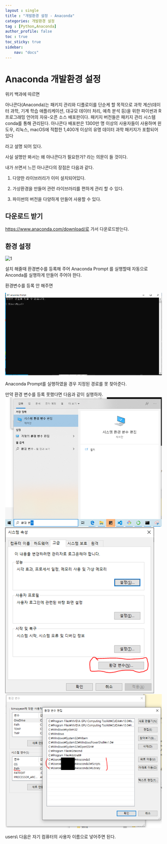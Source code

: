 ```yaml
---
layout : single
title : "개발환경 설정 - Anaconda"
categories: 개발환경 설정
tag : [Python,Anaconda]
author_profile: false
toc : true
toc_sticky: true
sidebar:
    nav: "docs"
---
```


# Anaconda 개발환경 설정

위키 백과에 따르면 

아나콘다(Anaconda)는 패키지 관리와 디플로이를 단순케 할 목적으로 과학 계산(데이터 과학, 기계 학습 애플리케이션, 대규모 데이터 처리, 예측 분석 등)을 위한 파이썬과 R 프로그래밍 언어의 자유-오픈 소스 배포판이다. 패키지 버전들은 패키지 관리 시스템 conda를 통해 관리된다. 아나콘다 배포판은 1300만 명 이상의 사용자들이 사용하며 윈도우, 리눅스, macOS에 적합한 1,400개 이상의 유명 데이터 과학 패키지가 포함되어 있다

라고 설명 되어 있다.

사실 설명만 봐서는 왜 아나콘다가 필요한가? 라는 의문이 들 것이다.

내가 쓰면서 느낀 아나콘다의 장점은 다음과 같다.

1. 다양한 라이브러리가 이미 설치되어있다.

2. 가상환경을 만들어 관련 라이브러리를 편하게 관리 할 수 있다.

3. 파이썬의 버전을 다양하게 만들어 사용할 수 있다.

## 다운로드 받기 


https://www.anaconda.com/download/로 가서 다운로드받는다.


## 환경 설정

![1](/images/anaconda.png)

설치 해줄때 환경변수를 등록해 주어 Anaconda Prompt 를 실행할때 자동으로 Anconda를 실행하게 만들어 주어야 한다.

환경변수를 등록 안 해주면

![2](/images/anaconda1.png)

Anaconda Prompt를 실행하였을 경우 지정된 경로를 못 찾아준다.

만약 환경 변수를 등록 못했다면 다음과 같이 실행하자.
![3](/images/anaconda2.png)
![4](/images/anaconda3.png)
![5](/images/anaconda4.png)

users\ 다음은 자기 컴퓨터의 사용자 이름으로 넣어주면 된다.
